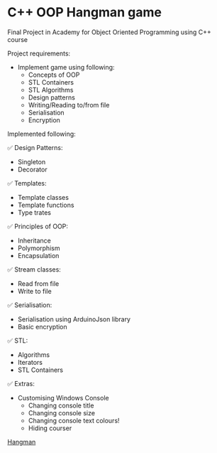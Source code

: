 # C++ OOP Hangman game

Final Project in Academy for Object Oriented Programming using C++ course

Project requirements:
- Implement game using following:
  - Concepts of OOP
  - STL Containers
  - STL Algorithms
  - Design patterns
  - Writing/Reading to/from file
  - Serialisation
  - Encryption
  

Implemented following:

✅ Design Patterns:
 - Singleton
 - Decorator

✅ Templates:
 - Template classes
 - Template functions
 - Type trates

✅ Principles of OOP:
 - Inheritance
 - Polymorphism
 - Encapsulation

✅ Stream classes:
 - Read from file
 - Write to file 

✅ Serialisation:
 - Serialisation using ArduinoJson library
 - Basic encryption

✅ STL:
 - Algorithms
 - Iterators
 - STL Containers

✅ Extras:
 - Customising Windows Console
   - Changing console title
   - Changing console size
   - Changing console text colours!
   - Hiding courser

[Hangman](https://user-images.githubusercontent.com/78974953/171152113-f9cc93b5-833b-4bc3-b23b-e1046ab937c3.png)
